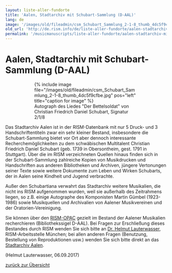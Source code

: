 ```yaml
---
layout: liste-aller-fundorte
title: 'Aalen, Stadtarchiv mit Schubart-Sammlung (D-AAL)'
lang: de
image: '/images/old/fileadmin/csm_Schubart_Sammlung_2-1-8_thumb_4dc5f9cfbe.jpg'
old_url: 'http://de.rism.info/de/liste-aller-fundorte/aalen-stadtarchiv-mit-schubart-sammlung-d-aal.html'
permalink: '/musicmanuscripts/liste-aller-fundorte/aalen-stadtarchiv-mit-schubart-sammlung-d-aal.html'
---
```



# Aalen, Stadtarchiv mit Schubart-Sammlung (D-AAL)

<div style="width: 80%; margin: 0 auto;">
<figure class="figure">
{% include image file="/images/old/fileadmin/csm_Schubart_Sammlung_2-1-8_thumb_4dc5f9cfbe.jpg" pos="left" title="caption for image" %}
<figcaption class="figcaption">
  Autograph des Liedes "Der Bettelsoldat" von Christian Friedrich Daniel Schubart, Signatur 2/1/8
</figcaption>
</figure>
</div>

Das Stadtarchiv Aalen ist in der RISM-Datenbank mit nur 5 Druck- und 3 Handschriftentiteln zwar ein sehr kleiner Bestand, insbesondere die Schubart-Sammlung bietet vor Ort aber dennoch interessante Recherchemöglichkeiten zu dem schwäbischen Multitalent Christian Friedrich Daniel Schubart (geb. 1739 in Obersontheim, gest. 1791 in Stuttgart).
Über die im RISM verzeichneten Quellen hinaus finden sich in der&nbsp;Schubart-Sammlung zahlreiche Kopien von Musikdrucken und Handschriften aus anderen Bibliotheken und Archiven, jüngere Vertonungen seiner Texte sowie weitere Dokumente zum Leben und Wirken Schubarts, der in Aalen seine Kindheit und Jugend verbrachte.

Außer den Schubartiana verwahrt das Stadtarchiv weitere Musikalien, die nicht ins RISM aufgenommen wurden, weil sie außerhalb des Zeitrahmens liegen, so z.B. einige Autographe des Komponisten Martin Gümbel (1923-1986) sowie Musikquellen und Archivalien von Aalener Musikvereinen und der Oratorien-Vereinigung.

Sie können über den [RISM-OPAC](http://opac.rism.info/ "Opens external link in new window") gezielt im Bestand der Aalener Musikalien recherchieren (Bibliothekssigel D-AAL). Bei Fragen zur Erschließung dieses Bestandes durch RISM wenden Sie sich bitte an [Dr. Helmut Lauterwasser](mailto:helmut.lauterwasser@bsb-muenchen.de "Opens window for sending email"), RISM-Arbeitsstelle München; bei allen anderen Fragen (Benutzung, Bestellung von Reproduktionen usw.) wenden Sie sich bitte direkt an das [Stadtarchiv Aalen](mailto:archiv@aalen.de "Opens window for sending email").

(Helmut Lauterwasser, 06.09.2017)

[zurück zur Übersicht](de/home.html#c648 "Opens internal link in current window")

&nbsp;

&nbsp;

